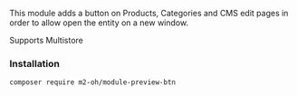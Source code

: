 This module adds a button on Products, Categories and CMS edit pages in order to allow open the entity on a new window.

Supports Multistore

### Installation

`composer require m2-oh/module-preview-btn`